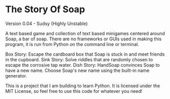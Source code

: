 # The Story Of Soap

Version 0.04 - Sudsy (Highly Unstable)

A text based game and collection of text based minigames centered around Soap, a bar of soap.
There are no frameworks or GUIs used in making this program, it is run from Python on the command line or terminal.

Box Story: Escape the cardboard box that Soap is stuck in and meet friends in the cupboard.
Sink Story: Solve riddles that are randomly chosen to escape the corrosive tap water.
Dish Story: HandSoap convinces Soap to have a new name. Choose Soap's new name using the built-in name generator.


This is a project that I am building to learn Python.
It is licensed under the MIT License, so feel free to use this code for whatever you need!